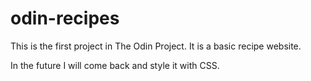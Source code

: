 # odin-recipes

This is the first project in The Odin Project. It is a basic recipe website. 

In the future I will come back and style it with CSS.